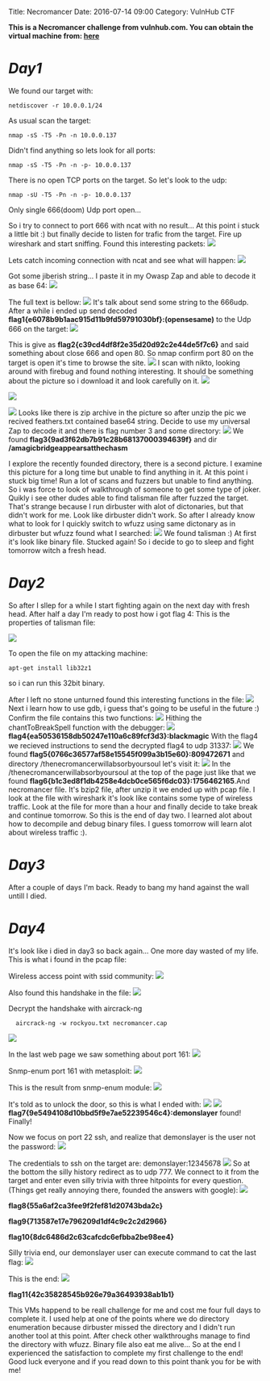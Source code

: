 Title: Necromancer
Date: 2016-07-14 09:00
Category: VulnHub CTF

**This is a Necromancer challenge from vulnhub.com. You can obtain the virtual
machine from: [here](https://www.vulnhub.com/entry/the-necromancer-1,154/)**

***Day1***
==========

We found our target with:

```
netdiscover -r 10.0.0.1/24
```

As usual scan the target:

```
nmap -sS -T5 -Pn -n 10.0.0.137
```
Didn't find anything so lets look for all ports:
```
nmap -sS -T5 -Pn -n -p- 10.0.0.137
```
There is no open TCP ports on the target. So let's look to the udp:
```
nmap -sU -T5 -Pn -n -p- 10.0.0.137
```
Only single 666(doom) Udp port open...

So i try to connect to port 666 with ncat with no result... At this point i
stuck a little bit :) but finally decide to listen for trafic from the target.
Fire up wireshark and start sniffing. Found this interesting packets:
![](images/Necromancer/0_find_connection_wireshark.png)

Lets catch incoming connection with ncat and see what will happen:
![](images/Necromancer/1_ncat_catch_4444.png)

Got some jiberish string... I paste it in my Owasp Zap and able to decode it as
base 64:
![](images/Necromancer/2_decrypt_base64.png)

The full text is bellow:
![](images/Necromancer/2_decrypt_base64_txt.png)
It's talk about send some string to the 666udp. After a while i ended up send
decoded **flag1{e6078b9b1aac915d11b9fd59791030bf}:(opensesame)** to the Udp 666 on the target:
![](images/Necromancer/3_send_flag1_to_666.png)

This is give as **flag2{c39cd4df8f2e35d20d92c2e44de5f7c6}** and said something about close 666 and open 80. So nmap
confirm port 80 on the target is open it's time to browse the site.
![](images/Necromancer/3_1_picture_on_site.png)
I scan with nikto, looking around with firebug and found nothing interesting. It
should be something about the picture so i download it and look carefully on it.
![](images/Necromancer/4_file_picture.png)

![](images/Necromancer/5_strings_picture.png)

![](images/Necromancer/5_1_binwalk_picture.png)
Looks like there is zip archive in the picture so after unzip the pic we recived
feathers.txt contained base64 string. Decide to use my universal Zap to decode
it and there is flag number 3 and some directory:
![](images/Necromancer/6_decode_flag3_with_zap.png)
We found **flag3{9ad3f62db7b91c28b68137000394639f}** and dir **/amagicbridgeappearsatthechasm**

I explore the recently founded directory, there is a second picture. I examine
this picture for a long time but unable to find anything in it. At this point i
stuck big time! Run a lot of scans and fuzzers but unable to find anything. So i
was force to look of walkthrough of someone to get some type of joker. Quikly i 
see other dudes able to find talisman file after fuzzed the target. That's 
strange because I run dirbuster with alot of dictonaries, but that didn't work 
for me. Look like dirbuster didn't work. So after I already know what to look 
for I quickly switch to wfuzz using same dictonary as in dirbuster but wfuzz
found what I searched:
![](images/Necromancer/7_wfuzz_found_talisman.png)
We found talisman :) At first it's look like binary file. Stucked again! So i
decide to go to sleep and fight tomorrow witch a fresh head.

***Day2***
==========

So after I sllep for a while I start fighting again on the next day with fresh 
head. After half a day I'm ready to post how i got flag 4:
This is the properties of talisman file:

![](images/Necromancer/7_1_talisman_prop.png)

To open the file on my attacking machine:
```
apt-get install lib32z1
```
 so i can run this 32bit binary.

After I left no stone unturned found this interesting functions in the file:
![](images/Necromancer/7_2_talisman_functions.png)
Next i learn how to use gdb, i guess that's going to be useful in the future :)
Confirm the file contains this two functions:
![](images/Necromancer/8_gdb_debugging1.png)
Hithing the chantToBreakSpell function with the debugger:
![](images/Necromancer/8_gdb_debugging_find_flag.png)
**flag4{ea50536158db50247e110a6c89fcf3d3}:blackmagic**
With the flag4 we recieved instructions to send the decrypted flag4 to udp 
31337:
![](images/Necromancer/9_found_flag5.png)
We found **flag5{0766c36577af58e15545f099a3b15e60}:809472671** and directory
/thenecromancerwillabsorbyoursoul let's visit it:
![](images/Necromancer/10_found_flag6.png)
In the /thenecromancerwillabsorbyoursoul at the top of the page just like that
we found  **flag6{b1c3ed8f1db4258e4dcb0ce565f6dc03}:1756462165**.And necromancer file. It's bzip2 file, after unzip it we ended up with pcap
file. I look at the file with wireshark it's look like contains some type of
wireless traffic. Look at the file for more than a hour and finally decide to take
break and continue tomorrow. So this is the end of day two. I learned alot about
how to decompile and debug binary files. I guess tomorrow will learn alot about
wireless traffic :).

***Day3***
==========
After a couple of days I'm back. Ready to bang my hand against the wall untill I
died.

***Day4***
==========
It's look like i died in day3 so back again... One more day wasted of my life.
This is what i found in the pcap file:

Wireless access point with ssid community:
![](images/Necromancer/11_1_wireshark_found_wifi_ssid.png)

Also found this handshake in the file:
![](images/Necromancer/11_2_found_handshake.png)

Decrypt the handshake with aircrack-ng
```
  aircrack-ng -w rockyou.txt necromancer.cap
```
![](images/Necromancer/12_ncrack_decrypt_necro.png)

In the last web page we saw something about port 161:
![](images/Necromancer/13_u161.png)

Snmp-enum port 161 with metasploit:
![](images/Necromancer/14_snmp_enum.png)

This is the result from snmp-enum module:
![](images/Necromancer/15_snmp_enum_results.png)

It's told as to unlock the door, so this is what I ended with:
![](images/Necromancer/15_snmp_walk_results.png)
![](images/Necromancer/16_snmp_set.png)
**flag7{9e5494108d10bbd5f9e7ae52239546c4}:demonslayer** found! Finally!

Now we focus on port 22 ssh, and realize that demonslayer is the user not the
password:
![](images/Necromancer/17_ncrack_ssh.png)

The credentials to ssh on the target are: demonslayer:12345678
![](images/Necromancer/skull.png)
So at the bottom the silly history redirect as to udp 777. We connect to it from
the target and enter even silly trivia with three hitpoints for every question. 
(Things get really annoying there, founded the answers with google):
![](images/Necromancer/19_f8_9_10.png)

**flag8{55a6af2ca3fee9f2fef81d20743bda2c}**

**flag9{713587e17e796209d1df4c9c2c2d2966}**

**flag10{8dc6486d2c63cafcdc6efbba2be98ee4}**

Silly trivia end, our demonslayer user can execute command to cat the last
flag:
![](images/Necromancer/20_sudo_ll.png)

This is the end:
![](images/Necromancer/21_last_flag.png)

**flag11{42c35828545b926e79a36493938ab1b1}**

This VMs happend to be reall challenge for me and cost me four full days to
complete it. I used help at one of the points where we do directory enumeration 
because dirbuster missed the directory and I didn't run another tool at this
point. After check other walkthroughs manage to find the directory with wfuzz.
Binary file also eat me alive... So at the end I experienced the satisfaction to
complete my first challenge to the end! Good luck everyone and if you read down
to this point thank you for be with me!
